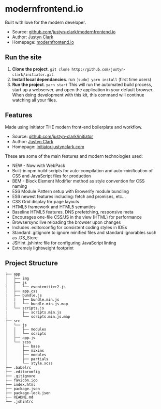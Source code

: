 # modernfrontend.io

Built with love for the modern developer.

* Source: [github.com/justyn-clark/modernfrontend.io](https://github.com/justyn-clark/modernfrontend.io)
* Author: [Justyn Clark](http://justynclark.com)
* Homepage: [modernfrontend.io](http://www.modernfrontend.io)

## Run the site

1. **Clone the project**. `git clone http://github.com/justyn-clark/initiator.git`.
2. **Install local dependancies**. run `[sudo] yarn install` (first time users)
3. **Run the project**. `yarn start`
This will run the automated build process, start up a webserver, and open the application in your default browser. When doing development with this kit, this command will continue watching all your files.


## Features

Made using Initiator THE modern front-end boilerplate and workflow.
* Source: [github.com/justyn-clark/initiator](http://github.com/justyn-clark/initiator)
* Author: [Justyn Clark](http://justynclark.com)
* Homepage: [initiator.justynclark.com](http://initiator.justynclark.com)

These are some of the main features and modern technologies used:
* NEW - Now with WebPack
* Built-in npm build scripts for auto-compilation and auto-minification of CSS and JavaScript files for production
* BEM - Block Element Modifier method as style convention for CSS naming  
* ES6 Module Pattern setup with Browerify module bundling
* ES6 newest features including: fetch and promises, etc...     
* CSS Grid display for page layouts
* HTML5 framework and HTML5 semantics
* Baseline HTML5 features, DNS prefetching, responsive meta
* Encourages one-file CSS/JS in the view (HTML) for performance
* Browsersync live reloading the browser upon changes
* Includes .editorconfig for consistent coding styles in IDEs
* Standard .gitignore to ignore minified files and standard ignorables such as .DS_Store
* JSHint .jshintrc file for configuring JavaScript linting
* Extremely lightweight footprint

## Project Structure

````
├── app
│   ├── img
│   ├── js
|   |   └── eventemitter2.js
│   ├── app.css
|   ├── bundle.js
│   |   ├── bundle.min.js
│   |   └── bundle.min.js.map
|   └── scripts.js
|       ├── scripts.min.js
│       └── scripts.min.js.map
├── src
│   └── js
│   │   ├── modules
│   │   └── scripts
│   ├── app.js
│   └── scss
│       ├── base
│       ├── mixins
│       ├── modules
│       ├── partials
│       └── style.scss
├── .babelrc
├── .editoronfig
├── .gitignore
├── favicon.ico
├── index.html
├── package.json
├── package-lock.json
├── README.md
└── .jshintrc
````
